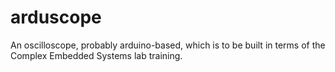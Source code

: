 # arduscope
An oscilloscope, probably arduino-based, which is to be built in terms of the Complex Embedded Systems lab training.

